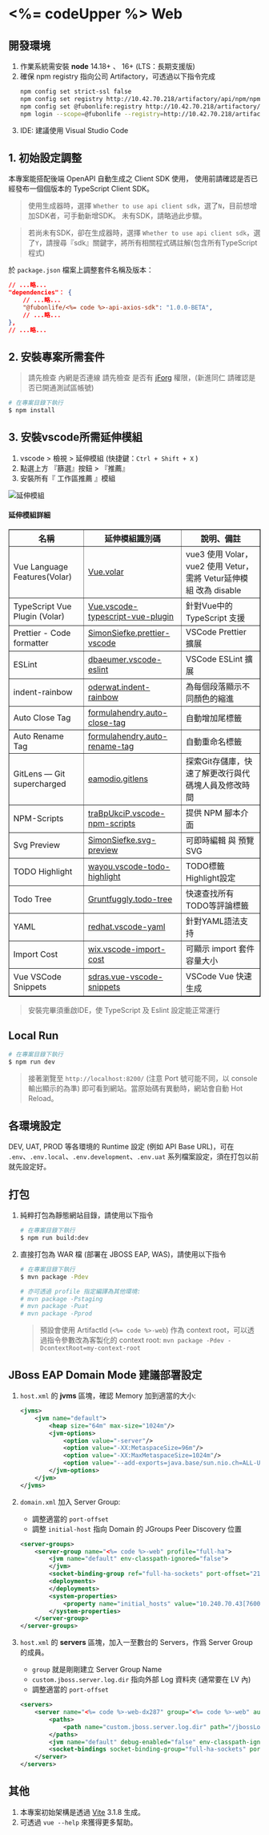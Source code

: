 # <%= codeUpper %> Web

## 開發環境
1. 作業系統需安裝 **node** 14.18+ 、 16+ (LTS：長期支援版)
2. 確保 npm registry 指向公司 Artifactory，可透過以下指令完成
    ```bash
    npm config set strict-ssl false
    npm config set registry http://10.42.70.218/artifactory/api/npm/npm/
    npm config set @fubonlife:registry http://10.42.70.218/artifactory/api/npm/npm-local/
    npm login --scope=@fubonlife --registry=http://10.42.70.218/artifactory/api/npm/npm-local/
    ```
3. IDE: 建議使用 Visual Studio Code

##  1. 初始設定調整
本專案能搭配後端 OpenAPI 自動生成之 Client SDK 使用，
使用前請確認是否已經發布一個個版本的 TypeScript Client SDK。

> 使用生成器時，選擇 `Whether to use api client sdk`，選了`N`，目前想增加SDK者，可手動新增SDK。
> 未有SDK，請略過此步驟。

> 若尚未有SDK，卻在生成器時，選擇 `Whether to use api client sdk`，選了`Y`，請搜尋『sdk』關鍵字，將所有相關程式碼註解(包含所有TypeScript程式)

於 `package.json` 檔案上調整套件名稱及版本：
```json
// ...略...
"dependencies"： {
    // ...略...
    "@fubonlife/<%= code %>-api-axios-sdk": "1.0.0-BETA",
    // ...略...
},
// ...略...
```


## 2. 安裝專案所需套件
> 請先檢查 內網是否連線
> 請先檢查 是否有 [jForg](http://10.42.70.218/ui/packages) 權限，(新進同仁 請確認是否已開通測試區帳號)
```bash
# 在專案目錄下執行
$ npm install
```

## 3. 安裝vscode所需延伸模組
1. vscode > 檢視 > 延伸模組 (快捷鍵：`Ctrl + Shift + X` )
2. 點選上方 『篩選』按鈕 > 『推薦』
3. 安裝所有『 工作區推薦 』模組

![延伸模組](./md_image/md_image1.png)

#### 延伸模組詳細
<table border>
  <thead>
    <tr>
      <th>名稱</th>
      <th>延伸模組識別碼</th>
      <th>說明、備註</th>
    </tr>
  </thead>
  <tbody>
    <tr>
      <td>Vue Language Features(Volar)</td>
      <td><a href="https://marketplace.visualstudio.com/items?itemName=Vue.volar" target="_blank">Vue.volar</a></td>
      <td>vue3 使用 Volar，vue2 使用 Vetur，需將 Vetur延伸模組 改為 disable</td>
    </tr>
    <tr>
      <td>TypeScript Vue Plugin (Volar)</td>
      <td><a href="https://marketplace.visualstudio.com/items?itemName=Vue.vscode-typescript-vue-plugin" target="_blank">Vue.vscode-typescript-vue-plugin</a></td>
      <td>針對Vue中的 TypeScript 支援</td>
    </tr>
    <tr>
      <td>Prettier - Code formatter</td>
      <td><a href="https://marketplace.visualstudio.com/items?itemName=SimonSiefke.prettier-vscode" target="_blank">SimonSiefke.prettier-vscode</a></td>
      <td>VSCode Prettier 擴展</td>
    </tr>
    <tr>
      <td>ESLint</td>
      <td><a href="https://marketplace.visualstudio.com/items?itemName=dbaeumer.vscode-eslint" target="_blank">dbaeumer.vscode-eslint</a></td>
      <td>VSCode ESLint 擴展</td>
    </tr>
    <tr>
      <td>indent-rainbow</td>
      <td><a href="https://marketplace.visualstudio.com/items?itemName=oderwat.indent-rainbow" target="_blank">oderwat.indent-rainbow</a></td>
      <td>為每個段落顯示不同顏色的縮進</td>
    </tr>
    <tr>
      <td>Auto Close Tag</td>
      <td><a href="https://marketplace.visualstudio.com/items?itemName=formulahendry.auto-close-tag" target="_blank">formulahendry.auto-close-tag</a></td>
      <td>自動增加尾標籤</td>
    </tr>
    <tr>
      <td>Auto Rename Tag</td>
      <td><a href="https://marketplace.visualstudio.com/items?itemName=formulahendry.auto-rename-tag" target="_blank">formulahendry.auto-rename-tag</a></td>
      <td>自動重命名標籤</td>
    </tr>
    <tr>
      <td>GitLens — Git supercharged</td>
      <td><a href="https://marketplace.visualstudio.com/items?itemName=eamodio.gitlens" target="_blank">eamodio.gitlens</a></td>
      <td>探索Git存儲庫，快速了解更改行與代碼塊人員及修改時間</td>
    </tr>
    <tr>
      <td>NPM-Scripts</td>
      <td><a href="https://marketplace.visualstudio.com/items?itemName=traBpUkciP.vscode-npm-scripts" target="_blank">traBpUkciP.vscode-npm-scripts</a></td>
      <td>提供 NPM 腳本介面</td>
    </tr>
    <tr>
      <td>Svg Preview</td>
      <td><a href="https://marketplace.visualstudio.com/items?itemName=SimonSiefke.svg-preview" target="_blank">SimonSiefke.svg-preview</a></td>
      <td>可即時編輯 與 預覽 SVG</td>
    </tr>
    <tr>
      <td>TODO Highlight</td>
      <td><a href="https://marketplace.visualstudio.com/items?itemName=wayou.vscode-todo-highlight" target="_blank">wayou.vscode-todo-highlight</a></td>
      <td>TODO標籤 Highlight設定</td>
    </tr>
    <tr>
      <td>Todo Tree</td>
      <td><a href="https://marketplace.visualstudio.com/items?itemName=Gruntfuggly.todo-tree" target="_blank">Gruntfuggly.todo-tree</a></td>
      <td>快速查找所有TODO等評論標籤</td>
    </tr>
    <tr>
      <td>YAML</td>
      <td><a href="https://marketplace.visualstudio.com/items?itemName=Gruntfuggly.todo-tree" target="_blank">redhat.vscode-yaml</a></td>
      <td>針對YAML語法支持</td>
    </tr>
    <tr>
      <td>Import Cost</td>
      <td><a href="https://marketplace.visualstudio.com/items?itemName=wix.vscode-import-cost" target="_blank">wix.vscode-import-cost</a></td>
      <td>可顯示 import 套件容量大小</td>
    </tr>
    <tr>
      <td>Vue VSCode Snippets</td>
      <td><a href="https://marketplace.visualstudio.com/items?itemName=sdras.vue-vscode-snippets" target="_blank">sdras.vue-vscode-snippets</a></td>
      <td>VSCode Vue 快速生成</td>
    </tr>
  </tbody>
</table>

  > 安裝完畢須重啟IDE，使 TypeScript 及 Eslint 設定能正常運行

## Local Run
```bash
# 在專案目錄下執行
$ npm run dev
```
> 接著瀏覽至 `http://localhost:8200/` (注意 Port 號可能不同，以 console 輸出顯示的為準) 即可看到網站。當原始碼有異動時，網站會自動 Hot Reload。

## 各環境設定
DEV, UAT, PROD 等各環境的 Runtime 設定 (例如 API Base URL)，可在 `.env`、`.env.local`、`.env.development`、`.env.uat` 系列檔案設定，須在打包以前就先設定好。

## 打包

1. 純粹打包為靜態網站目錄，請使用以下指令
    ```bash
    # 在專案目錄下執行
    $ npm run build:dev
    ```

2. 直接打包為 WAR 檔 (部署在 JBOSS EAP, WAS)，請使用以下指令
    ```bash
    # 在專案目錄下執行
    $ mvn package -Pdev

    # 亦可透過 profile 指定編譯為其他環境:
    # mvn package -Pstaging
    # mvn package -Puat
    # mvn package -Pprod
    ```

    > 預設會使用 ArtifactId (`<%= code %>-web`) 作為 context root，可以透過指令參數改為客製化的 context root: `mvn package -Pdev -DcontextRoot=my-context-root`
## JBoss EAP Domain Mode 建議部署設定

1. `host.xml` 的 **jvms** 區塊，確認 Memory 加到適當的大小:

    ```xml
    <jvms>
        <jvm name="default">
            <heap size="64m" max-size="1024m"/>
            <jvm-options>
                <option value="-server"/>
                <option value="-XX:MetaspaceSize=96m"/>
                <option value="-XX:MaxMetaspaceSize=1024m"/>
                <option value="--add-exports=java.base/sun.nio.ch=ALL-UNNAMED"/>
            </jvm-options>
        </jvm>
    </jvms>

    ```


2. `domain.xml` 加入 Server Group:
    * 調整適當的 `port-offset`
    * 調整 `initial-host` 指向 Domain 的 JGroups Peer Discovery 位置

    ```xml
    <server-groups>
        <server-group name="<%= code %>-web" profile="full-ha">
            <jvm name="default" env-classpath-ignored="false">
            </jvm>
            <socket-binding-group ref="full-ha-sockets" port-offset="21"/>
            <deployments>
            </deployments>
            <system-properties>
                <property name="initial_hosts" value="10.240.70.43[7600]"/>
            </system-properties>
        </server-group>
    </server-groups>
    ```


3. `host.xml`  的 **servers** 區塊，加入一至數台的 Servers，作爲 Server Group 的成員。
    * `group` 就是剛剛建立 Server Group Name
    * `custom.jboss.server.log.dir` 指向外部 Log 資料夾 (通常要在 LV 內)
    * 調整適當的 `port-offset`

    ```xml
    <servers>
        <server name="<%= code %>-web-dx287" group="<%= code %>-web" auto-start="true">
            <paths>
                <path name="custom.jboss.server.log.dir" path="/jbossLog/server/<%= code %>-web-dx287"/>
            </paths>
            <jvm name="default" debug-enabled="false" env-classpath-ignored="false"/>
            <socket-bindings socket-binding-group="full-ha-sockets" port-offset="21"/>
        </server>
    </servers>
    ```


## 其他

1. 本專案初始架構是透過 [Vite](https://vitejs.dev/) 3.1.8 生成。
2. 可透過 `vue --help` 來獲得更多幫助。